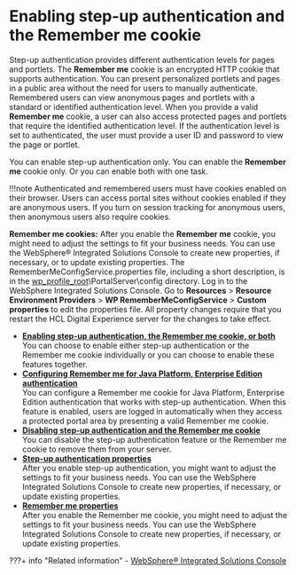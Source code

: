 # Enabling step-up authentication and the Remember me cookie

Step-up authentication provides different authentication levels for pages and portlets. The **Remember me** cookie is an encrypted HTTP cookie that supports authentication. You can present personalized portlets and pages in a public area without the need for users to manually authenticate. Remembered users can view anonymous pages and portlets with a standard or identified authentication level. When you provide a valid **Remember me** cookie, a user can also access protected pages and portlets that require the identified authentication level. If the authentication level is set to authenticated, the user must provide a user ID and password to view the page or portlet.

You can enable step-up authentication only. You can enable the **Remember me** cookie only. Or you can enable both with one task.

!!!note
    Authenticated and remembered users must have cookies enabled on their browser. Users can access portal sites without cookies enabled if they are anonymous users. If you turn on session tracking for anonymous users, then anonymous users also require cookies.

**Remember me cookies:** After you enable the **Remember me** cookie, you might need to adjust the settings to fit your business needs. You can use the WebSphere® Integrated Solutions Console to create new properties, if necessary, or to update existing properties. The RememberMeConfigService.properties file, including a short description, is in the [wp\_profile\_root](../../../../../../../guide_me/wpsdirstr.md)\\PortalServer\\config directory. Log in to the WebSphere Integrated Solutions Console. Go to **Resources** \> **Resource Environment Providers** \> **WP RememberMeConfigService** \> **Custom properties** to edit the properties file. All property changes require that you restart the HCL Digital Experience server for the changes to take effect.

-   **[Enabling step-up authentication, the Remember me cookie, or both](step_auth_task.md)**  
You can choose to enable either step-up authentication or the Remember me cookie individually or you can choose to enable these features together.
-   **[Configuring Remember me for Java Platform, Enterprise Edition authentication](configure_remme_j2eeauth.md)**  
You can configure a Remember me cookie for Java Platform, Enterprise Edition authentication that works with step-up authentication. When this feature is enabled, users are logged in automatically when they access a protected portal area by presenting a valid Remember me cookie.
-   **[Disabling step-up authentication and the Remember me cookie](step_auth_disable.md)**  
You can disable the step-up authentication feature or the Remember me cookie to remove them from your server.
-   **[Step-up authentication properties](stepup_auth_prop.md)**  
After you enable step-up authentication, you might want to adjust the settings to fit your business needs. You can use the WebSphere Integrated Solutions Console to create new properties, if necessary, or update existing properties.
-   **[Remember me properties](remme_prop.md)**  
After you enable the Remember me cookie, you might need to adjust the settings to fit your business needs. You can use the WebSphere Integrated Solutions Console to create new properties, if necessary, or update existing properties.



???+ info "Related information"
    - [WebSphere® Integrated Solutions Console](../../../../../../../deployment/manage/portal_admin_tools/WebSphere_Integrated_Solutions_Console.md)
